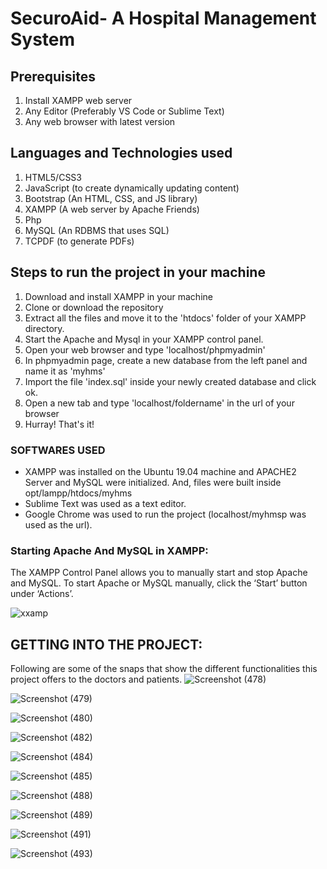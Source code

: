 # SecuroAid- A Hospital Management System

## Prerequisites
1. Install XAMPP web server
2. Any Editor (Preferably VS Code or Sublime Text)
3. Any web browser with latest version

## Languages and Technologies used
1. HTML5/CSS3
2. JavaScript (to create dynamically updating content)
3. Bootstrap (An HTML, CSS, and JS library)
4. XAMPP (A web server by Apache Friends)
5. Php
6. MySQL (An RDBMS that uses SQL)
7. TCPDF (to generate PDFs)

## Steps to run the project in your machine
1. Download and install XAMPP in your machine
2. Clone or download the repository
3. Extract all the files and move it to the 'htdocs' folder of your XAMPP directory.
4. Start the Apache and Mysql in your XAMPP control panel.
5. Open your web browser and type 'localhost/phpmyadmin'
6. In phpmyadmin page, create a new database from the left panel and name it as 'myhms'
7. Import the file 'index.sql' inside your newly created database and click ok.
8. Open a new tab and type 'localhost/foldername' in the url of your browser
9. Hurray! That's it!

### SOFTWARES USED
  - XAMPP was installed on the Ubuntu 19.04 machine and APACHE2 Server and MySQL were initialized. And, files were built inside opt/lampp/htdocs/myhms
  - Sublime Text was used as a text editor.
  - Google Chrome was used to run the project (localhost/myhmsp was used as the url).
  
 ### Starting Apache And MySQL in XAMPP:
 The XAMPP Control Panel allows you to manually start and stop Apache and MySQL. To start Apache or MySQL manually, click the ‘Start’ button under ‘Actions’.
 
 ![xxamp](https://user-images.githubusercontent.com/53026472/129787020-6092add1-2247-4325-a836-c91e404f0d14.png)
 
 ## GETTING INTO THE PROJECT:
 Following are some of the snaps that show the different functionalities this project offers to the doctors and patients.
 ![Screenshot (478)](https://user-images.githubusercontent.com/53026472/129789045-5d34740f-9f89-4664-aa7e-fd81a023e435.png)

![Screenshot (479)](https://user-images.githubusercontent.com/53026472/129789184-55d73829-44f7-496b-8191-62e3686a47b3.png)

![Screenshot (480)](https://user-images.githubusercontent.com/53026472/129789238-8c836827-1e26-478b-81ec-11603864a5f7.png)

![Screenshot (482)](https://user-images.githubusercontent.com/53026472/129789264-66d85774-bfd7-40eb-92e1-8e650069cd94.png)

![Screenshot (484)](https://user-images.githubusercontent.com/53026472/129789301-99547a75-352a-4ab3-9c98-aa7da42463ae.png)

![Screenshot (485)](https://user-images.githubusercontent.com/53026472/129789350-3f686829-ee76-413e-893e-237ef781f546.png)

![Screenshot (488)](https://user-images.githubusercontent.com/53026472/129789383-1e533b84-e0cf-44e8-9938-d76df7fbafd2.png)

![Screenshot (489)](https://user-images.githubusercontent.com/53026472/129789419-36b20afc-4827-46d5-a578-82dd249052a0.png)

![Screenshot (491)](https://user-images.githubusercontent.com/53026472/129789451-01ac279f-d97a-44c6-9b96-1d3eafad0ab4.png)

![Screenshot (493)](https://user-images.githubusercontent.com/53026472/129789477-ccba44c9-61b5-43d1-9f77-607543ce0904.png)

 
